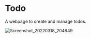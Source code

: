 # Todo
A webpage to create and manage todos.

![Screenshot_20220318_204849](https://user-images.githubusercontent.com/48654552/159073879-62850962-66d9-4df3-aaa5-0ea37531be0d.png)
